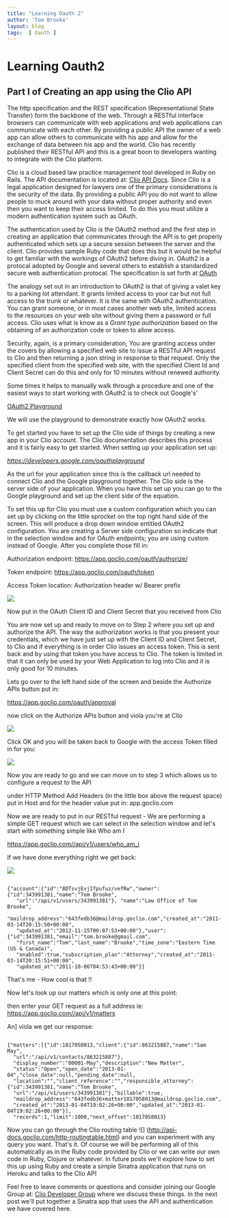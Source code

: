 ```yaml
---
title: "Learning Oauth 2"
author: 'Tom Brooke'
layout: blog
tags:  [ Oauth ]
---
```



# Learning Oauth2
## Part I  of Creating an app using the Clio API

The http specification and the REST specification (Representational State Transfer) form the backbone of the web. Through a RESTful interface browsers can communicate with web applications and web applications can communicate with each other. By providing a public API the owner of a web app can allow others to communicate with his app and allow for the exchange of data between his app and the world. Clio has recently published their RESTful API and this is a great boon to developers wanting to integrate with the Clio platform. 

Clio is a cloud based law practice management tool developed in Ruby on Rails. The API documentation is located at: [Clio API Docs](http://api-docs.goclio.com/v1/index.html). Since Clio is a legal application designed for lawyers one of the primary considerations is the security of the data. By providing a public API you do not want to allow people to muck around with your data without proper authority and even then you want to keep their access limited. To do this you must utilize a modern authentication system such as OAuth.


 The authentication used by Clio is the OAuth2 method and the first step in creating an application that communicates through the API is to get properly authenticated which sets up a secure session between the server and the client. Clio provides sample Ruby code that does this but it would be helpful to get familiar with the workings of OAuth2 before diving in. OAuth2 is a protocal adopted by Google and several others to establish a standardized secure web authentication protocal. The specification is set forth at [OAuth](http://oauth.net/2/)

The analogy set out in an introduction to OAuth2 is that of giving a valet key to a parking lot attendant. It grants limited access to your car but not full access to the trunk or whatever. It is the same with OAuth2 authentication. You can grant someone, or in most cases another web site, limited access to the resources on your web site without giving them a password or full access. Clio uses what is know as a *Grant type authorization* based on the obtaining of an authorization code or token to allow access. 

Security, again, is a primary consideration, You are granting access under the covers by allowing a specified web site to issue a RESTful API request to Clio and then returning a json string in response to that request. Only the specified client from the specified web site, with the specified Client Id and Client Secret can do this and only for 10 minutes without renewed authority. 


Some times it helps to manually walk through a procedure and one of the easiest ways to start working with OAuth2 is to check out Google's'


[OAuth2 Playground](https://developers.google.com/oauthplayground/)


 We will use the playground to demonstrate exactly how OAuth2 works.


To get started you have to set up the Clio side of things by creating a new app in your Clio account. The Clio documentation describes this process and it is fairly easy to get started. When setting up your application set up:

 *https://developers.google.com/oauthplayground* 

As the url for your application since this is the callback url needed to connect Clio and the Google playground together. The Clio side is the server side of your application. When you have this set up you can go to the Google playground and set up the client side of the equation. 

To set this up for Clio you must use a custom configuration which you can set up by clicking on the little sprocket on the top right hand side of the screen. This will produce a drop down window entitled OAuth2 configuration. You are creating a Server side configuration so indicate that in the selection window and for OAuth endpoints; you are using custom instead of Google. After you complete those fill in:

Authorization endpoint: https://app.goclio.com/oauth/authorize/

Token endpoint: https://app.goclio.com/oauth/token

Access Token location: Authorization header w/ Bearer prefix

![](blog/assets/setup.png)

Now put in the OAuth Client ID and Client Secret that you received from Clio  


You are now set up and ready to move on to Step 2 where you set up and authorize the API. The way the authorization works is that you present your credentials, which we have just set up with the Client ID and Client Secret, to Clio and if everything is in order Clio issues an access token. This is sent back and by using that token you have access to Clio. The token is limited in that it can only be used by your Web Application to log into Clio and it is only good for 10 minutes. 

Lets go over to the left hand side of the screen and beside the Authorize APIs button put in:

https://app.goclio.com/oauth/approval


now click on the Authorize APIs button and viola you're at Clio

![](blog/assets/ClioConnect.png)

Click OK and you will be taken back to Google with the access Token filled in for you:

![](blog/assets/connected.png)

Now you are ready to go and we can move on to step 3 which allows us to configure a request to the API 

under HTTP Method Add Headers (in the little box above the request space) put in Host and for the header value put in:  app.goclio.com

Now we are ready to put in our RESTful request - We are performing a simple GET request which we can select in the selection window and let's start with something simple like Who am I 

https://app.goclio.com//api/v1/users/who_am_i


If we have done everything right we get back:

![](blog/assets/Me.png)

<pre><code>
{"account":{"id":"8DTsvjEvjIfpufuz/vefRw","owner":{"id":343991381,"name":"Tom Brooke",
   "url":"/api/v1/users/343991381"}, "name":"Law Office of Tom Brooke",
   "maildrop_address":"643fedb36@maildrop.goclio.com","created_at":"2011-03-14T20:15:50+00:00",
   "updated_at":"2012-11-15T00:07:53+00:00"},"user":{"id":343991381,"email":"tom.brooke@gmail.com",
   "first_name":"Tom","last_name":"Brooke","time_zone":"Eastern Time (US & Canada)",
   "enabled":true,"subscription_plan":"Attorney","created_at":"2011-03-14T20:15:51+00:00",
   "updated_at":"2011-10-06T04:53:43+00:00"}}
</pre></code>


That's me - How cool is that !! 

Now let's look up our matters which is only one at this point:

then enter your GET request as a full address ie: https://app.goclio.com//api/v1/matters 

An] viola we get our response:

<pre><code>
{"matters":[{"id":1017058013,"client":{"id":863215887,"name":"Sam May",
  "url":"/api/v1/contacts/863215887"},
  "display_number":"00001-May","description":"New Matter",
  "status":"Open","open_date":"2013-01-04","close_date":null,"pending_date":null,
  "location":"","client_reference":"","responsible_attorney":{"id":343991381,"name":"Tom Brooke",
  "url":"/api/v1/users/343991381"},"billable":true,
  "maildrop_address":"643fedb36+matter1017058013@maildrop.goclio.com",
  "created_at":"2013-01-04T19:02:26+00:00","updated_at":"2013-01-04T19:02:26+00:00"}],
  "records":1,"limit":1000,"next_offset":1017058013}
</pre></code>

Now you can go through the Clio routing table
![] (http://api-docs.goclio.com/http-routingtable.html) and you can experiment with any query you want. That's it. Of course we will be performing all of this automatically as in the Ruby code provided by Clio or we can write our own code in Ruby, Clojure or whatever. In future posts we'll explore how to set this up using Ruby and create a simple Sinatra application that runs on Heroku and talks to the Clio API 


Feel free to leave comments or questions and consider joining our Google Group at: [Clio Developer Group](https://groups.google.com/forum/?fromgroups=#!forum/clio-developers) where we discuss these things. In the next post we'll put together a Sinatra app that uses the API and authentication we have covered here.

 
